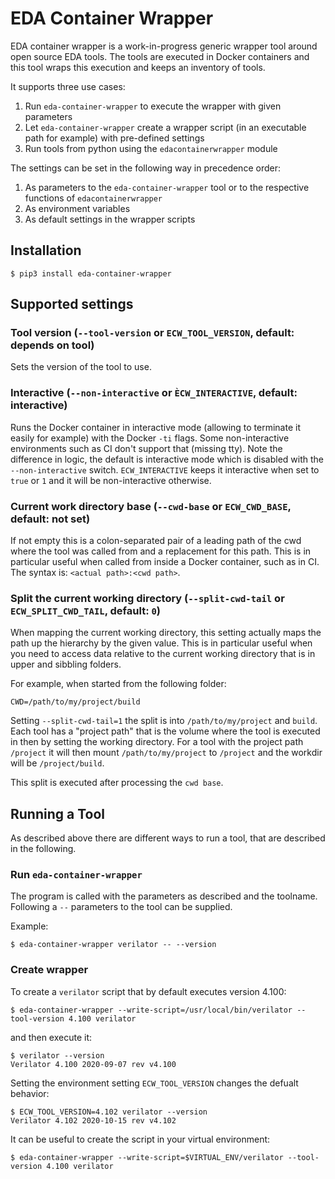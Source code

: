 # EDA Container Wrapper

EDA container wrapper is a work-in-progress generic wrapper tool around open
source EDA tools. The tools are executed in Docker containers and this tool
wraps this execution and keeps an inventory of tools.

It supports three use cases:

1. Run `eda-container-wrapper` to execute the wrapper with given parameters
2. Let `eda-container-wrapper` create a wrapper script (in an executable path for example) with pre-defined settings
3. Run tools from python using the `edacontainerwrapper` module

The settings can be set in the following way in precedence order:

1. As parameters to the `eda-container-wrapper` tool or to the respective functions of `edacontainerwrapper`
2. As environment variables
3. As default settings in the wrapper scripts

## Installation

```shell
$ pip3 install eda-container-wrapper
```

## Supported settings

### Tool version (`--tool-version` or `ECW_TOOL_VERSION`, default: depends on tool)

Sets the version of the tool to use.

### Interactive (`--non-interactive` or `ÈCW_INTERACTIVE`, default: interactive)

Runs the Docker container in interactive mode (allowing to terminate it easily
for example) with the Docker `-ti` flags. Some non-interactive environments such
as CI don't support that (missing tty). Note the difference in logic, the
default is interactive mode which is disabled with the `--non-interactive`
switch. `ECW_INTERACTIVE` keeps it interactive when set to `true` or `1` and it
will be non-interactive otherwise.

### Current work directory base (`--cwd-base` or `ECW_CWD_BASE`, default: not set)

If not empty this is a colon-separated pair of a leading path of the cwd where
the tool was called from and a replacement for this path. This is in particular
useful when called from inside a Docker container, such as in CI. The syntax is:
`<actual path>:<cwd path>`.

### Split the current working directory (`--split-cwd-tail` or `ECW_SPLIT_CWD_TAIL`, default: `0`)

When mapping the current working directory, this setting actually maps the path
up the hierarchy by the given value. This is in particular useful when you need
to access data relative to the current working directory that is in upper and
sibbling folders.

For example, when started from the following folder:

```
CWD=/path/to/my/project/build
```

Setting `--split-cwd-tail=1` the split is into `/path/to/my/project` and
`build`. Each tool has a "project path" that is the volume where the tool is
executed in then by setting the working directory. For a tool with the project
path `/project` it will then mount `/path/to/my/project` to `/project` and the
workdir will be `/project/build`.

This split is executed after processing the `cwd base`.

## Running a Tool

As described above there are different ways to run a tool, that are described in
the following.

### Run `eda-container-wrapper`

The program is called with the parameters as described and the toolname.
Following a `--` parameters to the tool can be supplied.

Example:

```shell
$ eda-container-wrapper verilator -- --version
```

### Create wrapper

To create a `verilator` script that by default executes version 4.100:

```shell
$ eda-container-wrapper --write-script=/usr/local/bin/verilator --tool-version 4.100 verilator
```

and then execute it:

```shell
$ verilator --version
Verilator 4.100 2020-09-07 rev v4.100
```

Setting the environment setting `ECW_TOOL_VERSION` changes the defualt behavior:

```shell
$ ECW_TOOL_VERSION=4.102 verilator --version
Verilator 4.102 2020-10-15 rev v4.102
```

It can be useful to create the script in your virtual environment:

```shell
$ eda-container-wrapper --write-script=$VIRTUAL_ENV/verilator --tool-version 4.100 verilator
```
